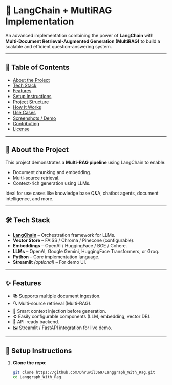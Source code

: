 # 🚀 LangChain + MultiRAG Implementation

An advanced implementation combining the power of **LangChain** with **Multi-Document Retrieval-Augmented Generation (MultiRAG)** to build a scalable and efficient question-answering system.

---

## 📌 Table of Contents

- [About the Project](#about-the-project)
- [Tech Stack](#tech-stack)
- [Features](#features)
- [Setup Instructions](#setup-instructions)
- [Project Structure](#project-structure)
- [How It Works](#how-it-works)
- [Use Cases](#use-cases)
- [Screenshots / Demo](#screenshots--demo)
- [Contributing](#contributing)
- [License](#license)

---

## 📖 About the Project

This project demonstrates a **Multi-RAG pipeline** using LangChain to enable:
- Document chunking and embedding.
- Multi-source retrieval.
- Context-rich generation using LLMs.

Ideal for use cases like knowledge base Q&A, chatbot agents, document intelligence, and more.

---

## 🛠️ Tech Stack

- **[LangChain](https://www.langchain.com/)** – Orchestration framework for LLMs.
- **Vector Store** – FAISS / Chroma / Pinecone (configurable).
- **Embeddings** – OpenAI / HuggingFace / BGE / Cohere.
- **LLMs** – OpenAI, Google Gemini, HuggingFace Transformers, or Groq.
- **Python** – Core implementation language.
- **Streamlit** *(optional)* – For demo UI.

---

## ✨ Features

- 📚 Supports multiple document ingestion.
- 🔍 Multi-source retrieval (Multi-RAG).
- 🧠 Smart context injection before generation.
- ⚙️ Easily configurable components (LLM, embedding, vector DB).
- 💬 API-ready backend.
- 🖼️ Streamlit / FastAPI integration for live demo.

---

## 🧰 Setup Instructions

1. **Clone the repo**:
   ```bash
   git clone https://github.com/Dhruvil369/Langgraph_With_Rag.git
   cd Langgraph_With_Rag
